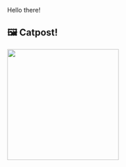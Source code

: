 Hello there!



## 🖼️ Catpost!

<sub>
    <img src="https://cdn2.thecatapi.com/images/jl.jpg" height="256">
</sub>


